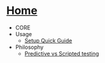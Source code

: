 # [Home](home)
- CORE
- Usage
  - [Setup Quick Guide](Setup-Quick-Guide)
- Philosophy
  - [Predictive vs Scripted testing](Predictive-vs-Scripted-testing)